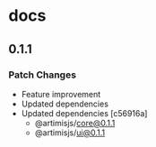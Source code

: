 # docs

## 0.1.1

### Patch Changes

- Feature improvement
- Updated dependencies
- Updated dependencies [c56916a]
  - @artimisjs/core@0.1.1
  - @artimisjs/ui@0.1.1
